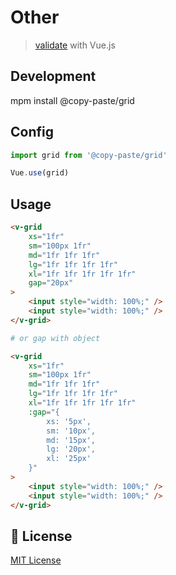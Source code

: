 # Other

> <a href="https://github.com/pipat2468/copy-paste-validate">validate</a> with Vue.js

## Development

mpm install @copy-paste/grid

## Config

```js
import grid from '@copy-paste/grid'

Vue.use(grid)
```

## Usage

```html
<v-grid
    xs="1fr"
    sm="100px 1fr"
    md="1fr 1fr 1fr"
    lg="1fr 1fr 1fr 1fr"
    xl="1fr 1fr 1fr 1fr 1fr"
    gap="20px"
>
    <input style="width: 100%;" />
    <input style="width: 100%;" />
</v-grid>
```

```bash
# or gap with object
```

```html
<v-grid
    xs="1fr"
    sm="100px 1fr"
    md="1fr 1fr 1fr"
    lg="1fr 1fr 1fr 1fr"
    xl="1fr 1fr 1fr 1fr 1fr"
    :gap="{
        xs: '5px',
        sm: '10px',
        md: '15px',
        lg: '20px',
        xl: '25px'
    }"
>
    <input style="width: 100%;" />
    <input style="width: 100%;" />
</v-grid>
```

## 📑 License

[MIT License](./LICENSE)
